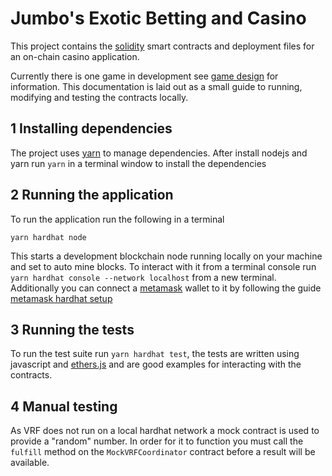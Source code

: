 # Jumbo's Exotic Betting and Casino

This project contains the [solidity](https://docs.soliditylang.org) smart contracts and deployment files for an on-chain casino application.

Currently there is one game in development see [game design](GAME-DESIGN.md) for information. This documentation is laid out as a small guide to running, modifying and testing the contracts locally.

## 1 Installing dependencies

The project uses [yarn](https://yarnpkg.com) to manage dependencies. After install nodejs and yarn run `yarn` in a terminal window to install the dependencies

## 2 Running the application

To run the application run the following in a terminal

`yarn hardhat node`

This starts a development blockchain node running locally on your machine and set to auto mine blocks. To interact with it from a terminal console run `yarn hardhat console --network localhost` from a new terminal. Additionally you can connect a [metamask](https://metamask.io/) wallet to it by following the guide [metamask hardhat setup](https://support.chainstack.com/hc/en-us/articles/4408642503449-Using-MetaMask-with-a-Hardhat-node)

## 3 Running the tests

To run the test suite run `yarn hardhat test`, the tests are written using javascript and [ethers.js](https://docs.ethers.io) and are good examples for interacting with the contracts.

## 4 Manual testing

As VRF does not run on a local hardhat network a mock contract is used to provide a "random" number. In order for it to function you must call the `fulfill` method on the `MockVRFCoordinator` contract before a result will be available.
